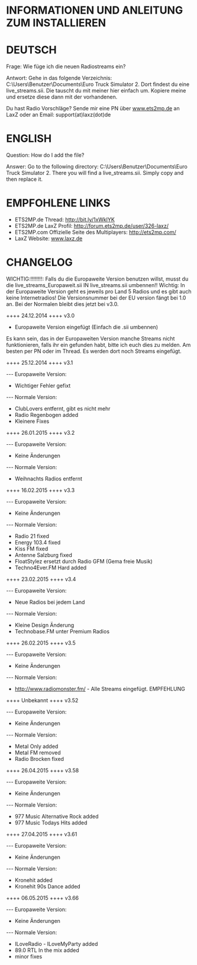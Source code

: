 INFORMATIONEN UND ANLEITUNG ZUM INSTALLIEREN
=============


DEUTSCH
==============

Frage: Wie füge ich die neuen Radiostreams ein?

Antwort: Gehe in das folgende Verzeichnis: C:\Users\Benutzer\Documents\Euro Truck Simulator 2.
Dort findest du eine live_streams.sii. Die tauscht du mit meiner hier einfach um. Kopiere meine und ersetze diese dann mit der vorhandenen.

Du hast Radio Vorschläge? Sende mir eine PN über www.ets2mp.de an LaxZ oder an Email: support(at)laxz(dot)de



ENGLISH
=====

Question: How do I add the file?

Answer: Go to the following directory: C:\Users\Benutzer\Documents\Euro Truck Simulator 2.
There you will find a live_streams.sii. Simply copy and then replace it.



EMPFOHLENE LINKS
======

- ETS2MP.de Thread: http://bit.ly/1xWklYK
- ETS2MP.de LaxZ Profil: http://forum.ets2mp.de/user/326-laxz/
- ETS2MP.com Offizielle Seite des Multiplayers: http://ets2mp.com/
- LaxZ Website: www.laxz.de


CHANGELOG
===

WICHTIG:!!!!!!!!: Falls du die Europaweite Version benutzen willst, musst du die live_streams_Europaweit.sii IN live_streams.sii umbennen!!
Wichtig: In der Europaweite Version geht es jeweils pro Land 5 Radios und es gibt auch keine Internetradios!
Die Versionsnummer bei der EU version fängt bei 1.0 an. Bei der Normalen bleibt dies jetzt bei v3.0.


++++ 24.12.2014 ++++ v3.0

- Europaweite Version eingefügt (Einfach die .sii umbennen)

Es kann sein, das in der Europaweiten Version manche Streams nicht funktionieren, falls ihr ein
gefunden habt, bitte ich euch dies zu melden. Am besten per PN oder im Thread. Es werden dort noch Streams eingefügt.


++++ 25.12.2014 ++++ v3.1

--- Europaweite Version:
- Wichtiger Fehler gefixt

--- Normale Version:
- ClubLovers entfernt, gibt es nicht mehr
- Radio Regenbogen added
- Kleinere Fixes


++++ 26.01.2015 ++++ v3.2

--- Europaweite Version:
- Keine Änderungen

--- Normale Version:
- Weihnachts Radios entfernt


++++ 16.02.2015 ++++ v3.3

--- Europaweite Version:
- Keine Änderungen

--- Normale Version:
- Radio 21 fixed
- Energy 103.4 fixed
- Kiss FM fixed
- Antenne Salzburg fixed
- FloatStylez ersetzt durch Radio GFM (Gema freie Musik)
- Techno4Ever.FM Hard added


++++ 23.02.2015 ++++ v3.4

--- Europaweite Version:
- Neue Radios bei jedem Land

--- Normale Version:
- Kleine Design Änderung
- Technobase.FM unter Premium Radios


++++ 26.02.2015 ++++ v3.5

--- Europaweite Version:
- Keine Änderungen

--- Normale Version:
- http://www.radiomonster.fm/ - Alle Streams eingefügt. EMPFEHLUNG


++++ Unbekannt ++++ v3.52

--- Europaweite Version:
- Keine Änderungen

--- Normale Version:
- Metal Only added
- Metal FM removed
- Radio Brocken fixed


++++ 26.04.2015 ++++ v3.58

--- Europaweite Version:
- Keine Änderungen

--- Normale Version:
- 977 Music Alternative Rock added
- 977 Music Todays Hits added


++++ 27.04.2015 ++++ v3.61

--- Europaweite Version:
- Keine Änderungen

--- Normale Version:
- Kronehit added
- Kronehit 90s Dance added


++++ 06.05.2015 ++++ v3.66

--- Europaweite Version:
- Keine Änderungen

--- Normale Version:
- ILoveRadio - ILoveMyParty added
- 89.0 RTL In the mix added
- minor fixes


